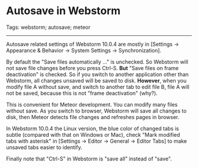 # Autosave in Webstorm
Tags: webstorm; autosave; meteor

------

Autosave related settings of Webstorm 10.0.4 are mostly in
[Settings -> Appearance & Behavior -> System Settings -> Synchronization].

By default the "Save files automatically ..." is unchecked.
So Webstorm will not save file changes before you press Ctrl-S.
**But** "Save files on frame deactivation" is checked.
So if you switch to another application other than Webstorm,
all changes unsaved will be saved to disk.
**However**, when you modify file A without save,
and switch to another tab to edit file B,
file A will not be saved, because this is not "frame deactivation" (why?).

This is convenient for Meteor development.
You can modify many files without save.
As you switch to browser, Webstorm will save all changes to disk,
then Meteor detects file changes and refreshes pages in browser.

In Webstorm 10.0.4 the Linux version,
the blue color of changed tabs is subtle (compared with that on Windows or Mac),
check "Mark modified tabs with asterisk"
in [Settings -> Editor -> General -> Editor Tabs] to make unsaved tabs easier to identify.

Finally note that "Ctrl-S" in Webstorm is "save all" instead of "save".
